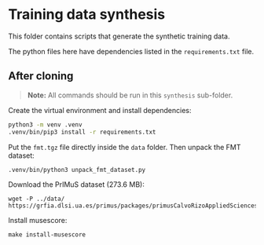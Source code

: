 # Training data synthesis

This folder contains scripts that generate the synthetic training data.

The python files here have dependencies listed in the `requirements.txt` file.


## After cloning

> **Note:** All commands should be run in this `synthesis` sub-folder.

Create the virtual environment and install dependencies:

```bash
python3 -m venv .venv
.venv/bin/pip3 install -r requirements.txt
```

Put the `fmt.tgz` file directly inside the `data` folder. Then unpack the FMT dataset:

```bash
.venv/bin/python3 unpack_fmt_dataset.py
```

Download the PrIMuS dataset (273.6 MB):

```
wget -P ../data/ https://grfia.dlsi.ua.es/primus/packages/primusCalvoRizoAppliedSciences2018.tgz
```

Install musescore:

```
make install-musescore
```
